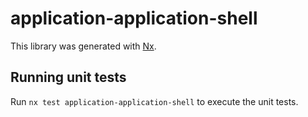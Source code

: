 # application-application-shell

This library was generated with [Nx](https://nx.dev).

## Running unit tests

Run `nx test application-application-shell` to execute the unit tests.
